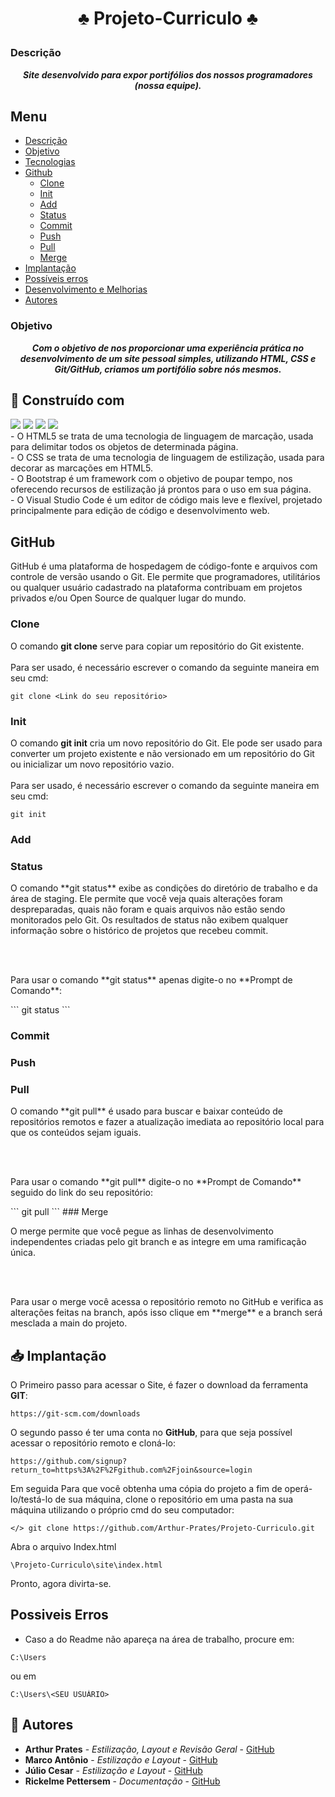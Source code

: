 # <p align="center">♣️ Projeto-Curriculo ♣️</p>


### Descrição
<b><em><p align="center"> 
Site desenvolvido para expor portifólios dos nossos programadores (nossa equipe).
</p></em></b>

## Menu
- [Descrição](#descrição)
- [Objetivo](#objetivo)
- [Tecnologias](#-construído-com)
- [Github](#github)
  - [Clone](#clone)
  - [Init](#init) 
  - [Add](#add) 
  - [Status](#status) 
  - [Commit](#commit) 
  - [Push](#push) 
  - [Pull](#pull) 
  - [Merge](#merge) 
- [Implantação](#-implantação)
- [Possíveis erros](#possiveis-erros)
- [Desenvolvimento e Melhorias](#desenvolvimento-e-melhorias)
- [Autores](#-autores)




### Objetivo
<b><em><p align="center">  Com o objetivo de nos proporcionar uma experiência prática no desenvolvimento de um
site pessoal simples, utilizando HTML, CSS e
Git/GitHub, criamos um portifólio sobre nós mesmos. </p></em></b>

## 🔧 Construído com

<div aling='center'> 
 	<a target="_blank"><img src="https://img.shields.io/badge/HTML5-E34C26?style=for-the-badge&logo=html5&logoColor=white" target="_blank"></a>
  <a target="_blank"><img src="https://img.shields.io/badge/CSS-254BDD?&style=for-the-badge&logo=css3&logoColor=white" target="_blank"></a>
  <a href="https://getbootstrap.com/docs/5.1/getting-started/introduction/" target="_blank"><img src="https://img.shields.io/badge/Bootstrap-563D7C?style=for-the-badge&logo=bootstrap&logoColor=white" target="_blank"></a> 
  <a href="https://code.visualstudio.com" target="_blank"><img src="https://img.shields.io/badge/Visual_Studio_Code-0078D4?style=for-the-badge&logo=visual%20studio%20code&logoColor=white" target="_blank"></a> 
  
</div>
- O HTML5 se trata de uma tecnologia de linguagem de marcação, usada para delimitar todos os objetos de determinada página.<br>
- O CSS se trata de uma tecnologia de linguagem de estilização, usada para decorar as marcações em HTML5.<br>
- O Bootstrap é um framework com o objetivo de poupar tempo, nos oferecendo recursos de estilização já prontos para o uso em sua página.<br>
- O Visual Studio Code é um editor de código mais leve e flexível, projetado principalmente para edição de código e desenvolvimento web.<br>

## GitHub
GitHub é uma plataforma de hospedagem de código-fonte e arquivos com controle de versão usando o Git. Ele permite que programadores, utilitários ou qualquer usuário cadastrado na plataforma contribuam em projetos privados e/ou Open Source de qualquer lugar do mundo.
<br/>
### Clone
O comando **git clone** serve para copiar um repositório do Git existente.
<br/>
<br/>
Para ser usado, é necessário escrever o comando da seguinte maneira em seu cmd:
```
git clone <Link do seu repositório>
```
### Init
O comando **git init** cria um novo repositório do Git. Ele pode ser usado para converter um projeto existente e não versionado em um repositório do Git ou inicializar um novo repositório vazio.
<br/>
<br/>
Para ser usado, é necessário escrever o comando da seguinte maneira em seu cmd:
```
git init
```

### Add

### Status
<p> O comando **git status** exibe as condições do diretório de trabalho e da área de staging. Ele permite que você veja quais alterações foram despreparadas, quais não foram e quais arquivos não estão sendo monitorados pelo Git. Os resultados de status não exibem qualquer informação sobre o histórico de projetos que recebeu commit.</p>
<br>
<br>
<p>Para usar o comando **git status** apenas digite-o no **Prompt de Comando**:</p>
```
git status
```

### Commit

### Push

### Pull
<p>O comando **git pull** é usado para buscar e baixar conteúdo de repositórios remotos e fazer a atualização imediata ao repositório local para que os conteúdos sejam iguais.</p>
<br>
<br>
<p>Para usar o comando **git pull** digite-o no **Prompt de Comando** seguido do link do seu repositório:</p>
```
git pull <repositorio remoto>
```
### Merge
<p> O merge permite que você pegue as linhas de desenvolvimento independentes criadas pelo git branch e as integre em uma ramificação única.</p>
  <br>
  <br>
<p>Para usar o merge você acessa o repositório remoto no GitHub e verifica as alterações feitas na branch, após isso clique em **merge** e a branch será mesclada a main do projeto.</p>



## 📥 Implantação
O Primeiro passo para acessar o Site, é fazer o download da ferramenta **GIT**:
```
https://git-scm.com/downloads
```
O segundo passo é ter uma conta no **GitHub**, para que seja possível acessar o repositório remoto e cloná-lo:
```
https://github.com/signup?return_to=https%3A%2F%2Fgithub.com%2Fjoin&source=login
```
Em seguida Para que você obtenha uma cópia do projeto a fim de operá-lo/testá-lo de sua máquina, clone o repositório em uma pasta na sua máquina utilizando o próprio cmd do seu computador:

```
</> git clone https://github.com/Arthur-Prates/Projeto-Curriculo.git
```
Abra o arquivo Index.html
```
\Projeto-Curriculo\site\index.html
```
Pronto, agora divirta-se.

## Possiveis Erros

* Caso a do Readme não apareça na área de trabalho, procure em:

```
C:\Users
```
ou em
```
C:\Users\<SEU USUÁRIO>
```

## 👥 Autores

* **Arthur Prates** - *Estilização, Layout e Revisão Geral* - [GitHub](https://github.com/Arthur-Prates)
* **Marco Antônio** - *Estilização e Layout* - [GitHub](https://github.com/MarcoAntonioNobre)
* **Júlio Cesar** - *Estilização e Layout* - [GitHub](https://github.com/CBUMdino1)
* **Rickelme Pettersem** - *Documentação* - [GitHub](https://github.com/rickelmeribeiro)
